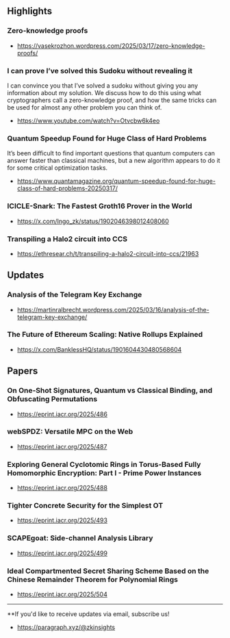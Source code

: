## Highlights
### Zero-knowledge proofs
- <https://vasekrozhon.wordpress.com/2025/03/17/zero-knowledge-proofs/>
### I can prove I’ve solved this Sudoku without revealing it
I can convince you that I’ve solved a sudoku without giving you any information about my solution. We discuss how to do this using what cryptographers call a zero-knowledge proof, and how the same tricks can be used for almost any other problem you can think of.
- <https://www.youtube.com/watch?v=Otvcbw6k4eo>
### Quantum Speedup Found for Huge Class of Hard Problems
It’s been difficult to find important questions that quantum computers can answer faster than classical machines, but a new algorithm appears to do it for some critical optimization tasks. 
- <https://www.quantamagazine.org/quantum-speedup-found-for-huge-class-of-hard-problems-20250317/>
### ICICLE-Snark: The Fastest Groth16 Prover in the World 
- <https://x.com/Ingo_zk/status/1902046398012408060>
### Transpiling a Halo2 circuit into CCS
- <https://ethresear.ch/t/transpiling-a-halo2-circuit-into-ccs/21963>

## Updates
### Analysis of the Telegram Key Exchange
- <https://martinralbrecht.wordpress.com/2025/03/16/analysis-of-the-telegram-key-exchange/>
###  The Future of Ethereum Scaling: Native Rollups Explained
- <https://x.com/BanklessHQ/status/1901604430480568604>


## Papers
### On One-Shot Signatures, Quantum vs Classical Binding, and Obfuscating Permutations
- <https://eprint.iacr.org/2025/486>

### webSPDZ: Versatile MPC on the Web
- <https://eprint.iacr.org/2025/487>

### Exploring General Cyclotomic Rings in Torus-Based Fully Homomorphic Encryption: Part I - Prime Power Instances
- <https://eprint.iacr.org/2025/488>

### Tighter Concrete Security for the Simplest OT
- <https://eprint.iacr.org/2025/493>

### SCAPEgoat: Side-channel Analysis Library
- <https://eprint.iacr.org/2025/499>

### Ideal Compartmented Secret Sharing Scheme Based on the Chinese Remainder Theorem for Polynomial Rings
- <https://eprint.iacr.org/2025/504>

---
**If you'd like to receive updates via email, subscribe us!

- <https://paragraph.xyz/@zkinsights>
